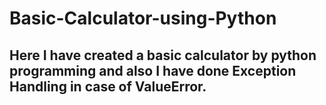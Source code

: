 # Basic-Calculator-using-Python
## Here I have created a basic calculator by python programming and also I have done Exception Handling in case of ValueError. 
